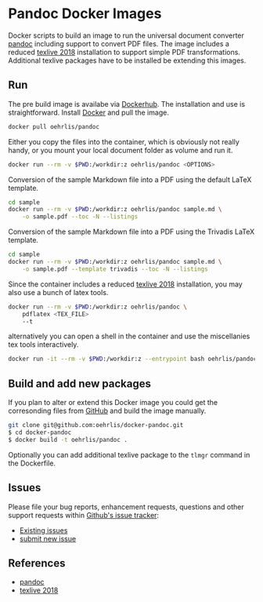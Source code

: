 # Pandoc Docker Images
Docker scripts to build an image to run the universal document converter [pandoc](https://pandoc.org) including support to convert PDF files. The image includes a reduced [texlive 2018](https://www.tug.org/texlive/) installation to support simple PDF transformations. Additional texlive packages have to be installed be extending this images. 

## Run

The pre build image is availabe via [Dockerhub](https://hub.docker.com/r/oehrlis/pandoc/). The installation and use is straightforward. Install [Docker](https://www.docker.com/get-started) and pull the image.

```bash
docker pull oehrlis/pandoc
```

Either you copy the files into the container, which is obviously not really handy, or you mount your local document folder as volume and run it.

```bash
docker run --rm -v $PWD:/workdir:z oehrlis/pandoc <OPTIONS>
```

Conversion of the sample Markdown file into a PDF using the default LaTeX template.

```bash
cd sample
docker run --rm -v $PWD:/workdir:z oehrlis/pandoc sample.md \
    -o sample.pdf --toc -N --listings
```

Conversion of the sample Markdown file into a PDF using the Trivadis LaTeX template.

```bash
cd sample
docker run --rm -v $PWD:/workdir:z oehrlis/pandoc sample.md \
    -o sample.pdf --template trivadis --toc -N --listings
```

Since the container includes a reduced [texlive 2018](https://www.tug.org/texlive/) installation, you may also use a bunch of latex tools.

```bash
docker run --rm -v $PWD:/workdir:z oehrlis/pandoc \
    pdflatex <TEX_FILE> 
    --t
```

alternatively you can open a shell in the container and use the miscellanies tex tools interactively.

```bash
docker run -it --rm -v $PWD:/workdir:z --entrypoint bash oehrlis/pandoc
```

## Build and add new packages

If you plan to alter or extend this Docker image you could get the corresonding files from [GitHub](https://github.com/oehrlis/docker-pandoc) and build the image manually.

```bash
git clone git@github.com:oehrlis/docker-pandoc.git
$ cd docker-pandoc
$ docker build -t oehrlis/pandoc .
```

Optionally you can add additional texlive package to the `tlmgr` command in the Dockerfile.

## Issues

Please file your bug reports, enhancement requests, questions and other support requests within [Github's issue tracker](https://help.github.com/articles/about-issues/):

* [Existing issues](https://github.com/oehrlis/docker-pandoc/issues)
* [submit new issue](https://github.com/oehrlis/docker-pandoc/issues/new)

## References

* [pandoc](https://pandoc.org)
* [texlive 2018](https://www.tug.org/texlive/)